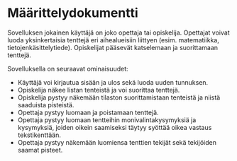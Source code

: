 # Määrittelydokumentti

Sovelluksen jokainen käyttäjä on joko opettaja tai opiskelija. Opettajat voivat luoda yksinkertaisia 
tenttejä eri aihealueisiin liittyen (esim. matematiikka, tietojenkäsittelytiede). 
Opiskelijat pääsevät katselemaan ja suorittamaan tenttejä.

Sovelluksella on seuraavat ominaisuudet: 


- Käyttäjä voi kirjautua sisään ja ulos sekä luoda uuden tunnuksen.
- Opiskelija näkee listan tenteistä ja voi suorittaa tenttejä.
- Opiskelija pystyy näkemään tilaston suorittamistaan tenteistä ja niistä saaduista pisteistä.
- Opettaja pystyy luomaan ja poistamaan tenttejä.
- Opettaja pystyy luomaan tentteihin monivalintakysymyksiä ja kysymyksiä, joiden oikein saamiseksi täytyy syöttää oikea vastaus tekstikenttään.
- Opettaja pystyy näkemään luomiensa tenttien tekijät sekä tekijöiden saamat pisteet.

